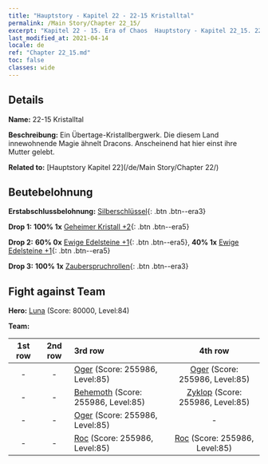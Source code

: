```yaml
---
title: "Hauptstory - Kapitel 22 - 22-15 Kristalltal"
permalink: /Main Story/Chapter 22_15/
excerpt: "Kapitel 22 - 15. Era of Chaos  Hauptstory - Kapitel 22_15. 22-15 Kristalltal"
last_modified_at: 2021-04-14
locale: de
ref: "Chapter 22_15.md"
toc: false
classes: wide
---
```


## Details

 **Name:** 22-15 Kristalltal

 **Beschreibung:** Ein Übertage-Kristallbergwerk. Die diesem Land innewohnende Magie ähnelt Dracons. Anscheinend hat hier einst ihre Mutter gelebt.

 **Related to:** [Hauptstory Kapitel 22](/de/Main Story/Chapter 22/)

## Beutebelohnung

 **Erstabschlussbelohnung:** [Silberschlüssel](/de/Items/con_693/){: .btn .btn--era3}

 **Drop 1:** **100% 1x** [Geheimer Kristall +2](/de/Items/mat_80/){: .btn .btn--era5}

 **Drop 2:** **60% 0x** [Ewige Edelsteine +1](/de/Items/mat_72/){: .btn .btn--era5}, **40% 1x** [Ewige Edelsteine +1](/de/Items/mat_72/){: .btn .btn--era5}

 **Drop 3:** **100% 1x** [Zauberspruchrollen](/de/Items/con_694/){: .btn .btn--era3}


## Fight against Team
 **Hero:** [Luna](/de/heroes/Luna/) (Score: 80000, Level:84)

 **Team:**


  | 1st row | 2nd row | 3rd row | 4th row |
  |:----:|:----:|:----|:----:|
  | - | - | [Oger](/de/units/Ogre/) (Score: 255986, Level:85)  | [Oger](/de/units/Ogre/) (Score: 255986, Level:85)  |
  | - | - | [Behemoth](/de/units/Behemoth/) (Score: 255986, Level:85)  | [Zyklop](/de/units/Cyclops/) (Score: 255986, Level:85)  |
  | - | - | [Oger](/de/units/Ogre/) (Score: 255986, Level:85)  | - |
  | - | - | [Roc](/de/units/Roc/) (Score: 255986, Level:85)  | [Roc](/de/units/Roc/) (Score: 255986, Level:85)  |


